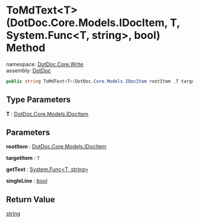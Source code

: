 ﻿# ToMdText\<T\>\(DotDoc\.Core\.Models\.IDocItem, T, System\.Func\<T, string\>, bool\) Method

namespace: [DotDoc\.Core\.Write](../../DotDoc.Core.Write.md)<br />
assembly: [DotDoc](../../../DotDoc.md)



```csharp
public string ToMdText<T>(DotDoc.Core.Models.IDocItem rootItem ,T targetItem ,System.Func<T, string> getText ,bool singleLine = False);
```

## Type Parameters

__T__ : [DotDoc\.Core\.Models\.IDocItem](../../../DotDoc/DotDoc.Core.Models/IDocItem.md)



## Parameters

__rootItem__ : [DotDoc\.Core\.Models\.IDocItem](../../../DotDoc/DotDoc.Core.Models/IDocItem.md)



__targetItem__ : `T`



__getText__ : [System\.Func\<T, string\>](https://docs.microsoft.com/ja-jp/dotnet/api/System.Func-2)



__singleLine__ : [bool](https://docs.microsoft.com/ja-jp/dotnet/api/System.Boolean)



## Return Value

[string](https://docs.microsoft.com/ja-jp/dotnet/api/System.String)



